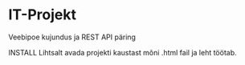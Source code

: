 # IT-Projekt
Veebipoe kujundus ja REST API päring

INSTALL
Lihtsalt avada projekti kaustast mõni .html fail ja leht töötab.
